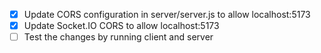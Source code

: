 - [x] Update CORS configuration in server/server.js to allow localhost:5173
- [x] Update Socket.IO CORS to allow localhost:5173
- [ ] Test the changes by running client and server
